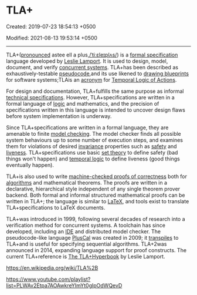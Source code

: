 # TLA+

Created: 2019-07-23 18:54:13 +0500

Modified: 2021-08-13 19:53:14 +0500

---

TLA+([pronounced](https://en.wikipedia.org/wiki/English_alphabet#Letter_names) astee ell a plus,[/ˈtiːɛleɪplʌs/](https://en.wikipedia.org/wiki/Help:IPA/English)) is a [formal specification](https://en.wikipedia.org/wiki/Formal_specification) language developed by [Leslie Lamport](https://en.wikipedia.org/wiki/Leslie_Lamport). It is used to design, model, document, and verify [concurrent systems](https://en.wikipedia.org/wiki/Concurrent_systems). TLA+has been described as exhaustively-testable [pseudocode](https://en.wikipedia.org/wiki/Pseudocode),and its use likened to [drawing blueprints](https://en.wikipedia.org/wiki/Technical_drawing) for software systems;TLAis an [acronym](https://en.wikipedia.org/wiki/Acronym) for [Temporal Logic of Actions](https://en.wikipedia.org/wiki/Temporal_Logic_of_Actions).

For design and documentation, TLA+fulfills the same purpose as informal [technical specifications](https://en.wikipedia.org/wiki/Technical_specifications). However, TLA+specifications are written in a formal language of [logic](https://en.wikipedia.org/wiki/Logic) and mathematics, and the precision of specifications written in this language is intended to uncover design flaws before system implementation is underway.

Since TLA+specifications are written in a formal language, they are amenable to finite [model checking](https://en.wikipedia.org/wiki/Model_checking). The model checker finds all possible system behaviours up to some number of execution steps, and examines them for violations of desired [invariance](https://en.wikipedia.org/wiki/Invariant_(computer_science)) properties such as [safety](https://en.wikipedia.org/wiki/Safety_(distributed_computing)) and [liveness](https://en.wikipedia.org/wiki/Liveness). TLA+specifications use basic [set theory](https://en.wikipedia.org/wiki/Set_theory) to define safety (bad things won't happen) and [temporal logic](https://en.wikipedia.org/wiki/Temporal_logic) to define liveness (good things eventually happen).

TLA+is also used to write [machine-checked proofs of correctness](https://en.wikipedia.org/wiki/Automated_theorem_proving) both for [algorithms](https://en.wikipedia.org/wiki/Algorithms) and mathematical theorems. The proofs are written in a declarative, hierarchical style independent of any single theorem prover backend. Both formal and informal structured mathematical proofs can be written in TLA+; the language is similar to [LaTeX](https://en.wikipedia.org/wiki/LaTeX), and tools exist to translate TLA+specifications to LaTeX documents.

TLA+was introduced in 1999, following several decades of research into a verification method for concurrent systems. A toolchain has since developed, including an [IDE](https://en.wikipedia.org/wiki/Interactive_development_environment) and distributed model checker. The pseudocode-like language [PlusCal](https://en.wikipedia.org/wiki/PlusCal) was created in 2009; it [transpiles](https://en.wikipedia.org/wiki/Source-to-source_compiler) to TLA+and is useful for specifying sequential algorithms. TLA+2was announced in 2014, expanding language support for proof constructs. The current TLA+reference is [The TLA+Hyperbook](http://research.microsoft.com/en-us/um/people/lamport/tla/hyperbook.html) by Leslie Lamport.

<https://en.wikipedia.org/wiki/TLA%2B>

<https://www.youtube.com/playlist?list=PLWAv2Etpa7AOAwkreYImYt0gIpOdWQevD>

